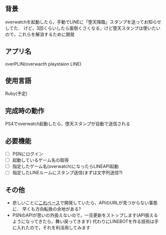 ## 背景
overwatchを起動したら，手動でLINEに「堕天降臨」スタンプを送ってお知らせしてた．
けど，3回くらいしたら面倒くさくなる，けど堕天スタンプは使いたいので，これらを解消するために開発

## アプリ名
overPLIN(overwacth playstaion LINE)

## 使用言語
Ruby(予定)

## 完成時の動作
PS4でoverwatch起動したら，堕天スタンプが自動で送信される

## 必要機能
- [ ] PSNにログイン
- [ ] 起動しているゲーム名の取得
- [ ] 指定したゲーム名(overwatch)になったらLINEAPI起動
- [ ] 指定したLINEルームにスタンプ送信(まずは文字列送信?)

## その他
- 悲しいことに[これベース](https://github.com/pintowar/psn_api_ar)で開発していたら，APIのURLが見つからない事態に．
早くも方向転換の余地がある?
- PSNのAPIが思いの外扱えないので，一旦更新をストップします(API扱えるようになってきたら，舞い戻ってきます)
代わりにLINEBOTを作る技術は手に入れたので，それを利活用してみます
